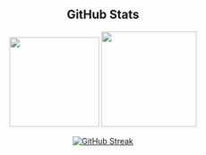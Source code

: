<div align="center">
  <h2>GitHub Stats</h2>
  
  <img height="160em" src="https://github-readme-stats.vercel.app/api?username=FubyCutie&show_icons=true&theme=aura" />
  <img height="170em" src="https://github-readme-stats.vercel.app/api/top-langs/?username=FubyCutie&show_icons=true&theme=aura" />


[![GitHub Streak](https://streak-stats.demolab.com?user=FubyCutie&theme=nightowl&hide_border=true&background=0E001A&fire=D77128&sideLabels=7120C7&sideNums=CA3636&ring=8362A6)](https://git.io/streak-stats)
</div>
